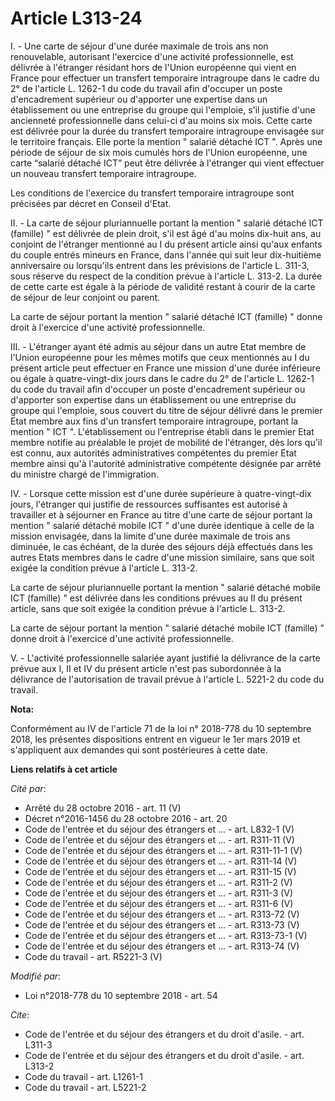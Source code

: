 # Article L313-24

I. - Une carte de séjour d'une durée maximale de trois ans non renouvelable, autorisant l'exercice d'une activité
professionnelle, est délivrée à l'étranger résidant hors de l'Union européenne qui vient en France pour effectuer un
transfert temporaire intragroupe dans le cadre du 2° de l'article L. 1262-1 du code du travail afin d'occuper un poste
d'encadrement supérieur ou d'apporter une expertise dans un établissement ou une entreprise du groupe qui l'emploie, s'il
justifie d'une ancienneté professionnelle dans celui-ci d'au moins six mois. Cette carte est délivrée pour la durée du
transfert temporaire intragroupe envisagée sur le territoire français. Elle porte la mention " salarié détaché ICT ". Après
une période de séjour de six mois cumulés hors de l'Union européenne, une carte “salarié détaché ICT” peut être délivrée à
l'étranger qui vient effectuer un nouveau transfert temporaire intragroupe.

Les conditions de l'exercice du transfert temporaire intragroupe sont précisées par décret en Conseil d'Etat.

II. - La carte de séjour pluriannuelle portant la mention " salarié détaché ICT (famille) " est délivrée de plein droit, s'il
est âgé d'au moins dix-huit ans, au conjoint de l'étranger mentionné au I du présent article ainsi qu'aux enfants du couple
entrés mineurs en France, dans l'année qui suit leur dix-huitième anniversaire ou lorsqu'ils entrent dans les prévisions de
l'article L. 311-3, sous réserve du respect de la condition prévue à l'article L. 313-2. La durée de cette carte est égale à
la période de validité restant à courir de la carte de séjour de leur conjoint ou parent.

La carte de séjour portant la mention " salarié détaché ICT (famille) " donne droit à l'exercice d'une activité
professionnelle.

III. - L'étranger ayant été admis au séjour dans un autre Etat membre de l'Union européenne pour les mêmes motifs que ceux
mentionnés au I du présent article peut effectuer en France une mission d'une durée inférieure ou égale à quatre-vingt-dix
jours dans le cadre du 2° de l'article L. 1262-1 du code du travail afin d'occuper un poste d'encadrement supérieur ou
d'apporter son expertise dans un établissement ou une entreprise du groupe qui l'emploie, sous couvert du titre de séjour
délivré dans le premier Etat membre aux fins d'un transfert temporaire intragroupe, portant la mention " ICT ".
L'établissement ou l'entreprise établi dans le premier Etat membre notifie au préalable le projet de mobilité de l'étranger,
dès lors qu'il est connu, aux autorités administratives compétentes du premier Etat membre ainsi qu'à l'autorité
administrative compétente désignée par arrêté du ministre chargé de l'immigration.

IV. - Lorsque cette mission est d'une durée supérieure à quatre-vingt-dix jours, l'étranger qui justifie de ressources
suffisantes est autorisé à travailler et à séjourner en France au titre d'une carte de séjour portant la mention " salarié
détaché mobile ICT " d'une durée identique à celle de la mission envisagée, dans la limite d'une durée maximale de trois ans
diminuée, le cas échéant, de la durée des séjours déjà effectués dans les autres Etats membres dans le cadre d'une mission
similaire, sans que soit exigée la condition prévue à l'article L. 313-2.

La carte de séjour pluriannuelle portant la mention " salarié détaché mobile ICT (famille) " est délivrée dans les conditions
prévues au II du présent article, sans que soit exigée la condition prévue à l'article L. 313-2.

La carte de séjour portant la mention " salarié détaché mobile ICT (famille) " donne droit à l'exercice d'une activité
professionnelle.

V. - L'activité professionnelle salariée ayant justifié la délivrance de la carte prévue aux I, II et IV du présent article
n'est pas subordonnée à la délivrance de l'autorisation de travail prévue à l'article L. 5221-2 du code du travail.

**Nota:**

Conformément au IV de l'article 71 de la loi n° 2018-778 du 10 septembre 2018, les présentes dispositions entrent en vigueur
le 1er mars 2019 et s'appliquent aux demandes qui sont postérieures à cette date.

**Liens relatifs à cet article**

_Cité par_:

  - Arrêté du 28 octobre 2016 - art. 11 (V)
  - Décret n°2016-1456 du 28 octobre 2016 - art. 20
  - Code de l'entrée et du séjour des étrangers et ... - art. L832-1 (V)
  - Code de l'entrée et du séjour des étrangers et ... - art. R311-11 (V)
  - Code de l'entrée et du séjour des étrangers et ... - art. R311-11-1 (V)
  - Code de l'entrée et du séjour des étrangers et ... - art. R311-14 (V)
  - Code de l'entrée et du séjour des étrangers et ... - art. R311-15 (V)
  - Code de l'entrée et du séjour des étrangers et ... - art. R311-2 (V)
  - Code de l'entrée et du séjour des étrangers et ... - art. R311-3 (V)
  - Code de l'entrée et du séjour des étrangers et ... - art. R311-6 (V)
  - Code de l'entrée et du séjour des étrangers et ... - art. R313-72 (V)
  - Code de l'entrée et du séjour des étrangers et ... - art. R313-73 (V)
  - Code de l'entrée et du séjour des étrangers et ... - art. R313-73-1 (V)
  - Code de l'entrée et du séjour des étrangers et ... - art. R313-74 (V)
  - Code du travail - art. R5221-3 (V)

_Modifié par_:

  - Loi n°2018-778 du 10 septembre 2018 - art. 54

_Cite_:

  - Code de l'entrée et du séjour des étrangers et du droit d'asile. - art. L311-3
  - Code de l'entrée et du séjour des étrangers et du droit d'asile. - art. L313-2
  - Code du travail - art. L1261-1
  - Code du travail - art. L5221-2
